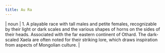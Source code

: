 ```yaml
---
title: Au Ra
---
```

| noun | 1.  	A playable race with tall males and petite females, recognizable by their light or dark scales and the various shapes of horns on the sides of their heads. Associated with the far eastern continent of Othard. The dark-scaled Xaela are often noted for their striking lore, which draws inspiration from aspects of Mongolian culture.	|